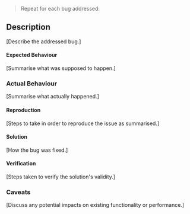 > Repeat for each bug addressed:

## Description
[Describe the addressed bug.]

#### Expected Behaviour
[Summarise what was supposed to happen.]

### Actual Behaviour
[Summarise what actually happened.]

#### Reproduction
[Steps to take in order to reproduce the issue as summarised.]

#### Solution
[How the bug was fixed.]

#### Verification
[Steps taken to verify the solution's validity.]

### Caveats
[Discuss any potential impacts on existing functionality or performance.]
